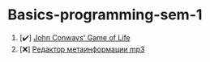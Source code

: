 # Basics-programming-sem-1

1. [:heavy_check_mark:] [John Conways' Game of Life](https://github.com/BessonovBoris/Basics-programming-sem-1/tree/main/GameLife)
2. [:x:] [Редактор метаинформации mp3](#)
